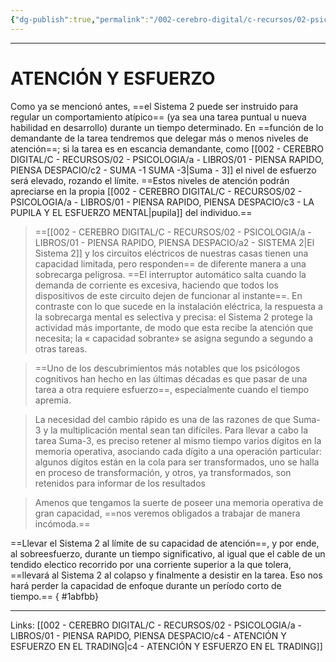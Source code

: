 ```yaml
---
{"dg-publish":true,"permalink":"/002-cerebro-digital/c-recursos/02-psicologia/a-libros/01-piensa-rapido-piensa-despacio/c-atencion-y-esfuerzo/"}
---
```



---
# ATENCIÓN Y ESFUERZO

Como ya se mencionó antes, ==el Sistema 2 puede ser instruido para regular un comportamiento atípico== (ya sea una tarea puntual u nueva habilidad en desarrollo) durante un tiempo determinado. En ==función de lo demandante de la tarea tendremos que delegar más o menos niveles de atención==; si la tarea es en escancia demandante, como [[002 - CEREBRO DIGITAL/C - RECURSOS/02 - PSICOLOGIA/a - LIBROS/01 - PIENSA RAPIDO, PIENSA DESPACIO/c2 - SUMA -1  SUMA -3\|Suma - 3]] el nivel de esfuerzo será elevado, rozando el límite. ==Estos niveles de atención podrán apreciarse en la propia [[002 - CEREBRO DIGITAL/C - RECURSOS/02 - PSICOLOGIA/a - LIBROS/01 - PIENSA RAPIDO, PIENSA DESPACIO/c3 - LA PUPILA Y EL ESFUERZO MENTAL\|pupila]] del individuo.==

> ==[[002 - CEREBRO DIGITAL/C - RECURSOS/02 - PSICOLOGIA/a - LIBROS/01 - PIENSA RAPIDO, PIENSA DESPACIO/a2 - SISTEMA 2\|El Sistema 2]] y los circuitos eléctricos de nuestras casas tienen una capacidad limitada, pero responden== de diferente manera a una sobrecarga peligrosa. ==El interruptor automático salta cuando la demanda de corriente es excesiva, haciendo que todos los dispositivos de este circuito dejen de funcionar al instante==. En contraste con lo que sucede en la instalación eléctrica, la respuesta a la sobrecarga mental es selectiva y precisa: el Sistema 2 protege la actividad más importante, de modo que esta recibe la atención que necesita; la « capacidad sobrante» se asigna segundo a segundo a otras tareas.

>==Uno de los descubrimientos más notables que los psicólogos cognitivos han hecho en las últimas décadas es que pasar de una tarea a otra requiere esfuerzo==, especialmente cuando el tiempo apremia.

> La necesidad del cambio rápido es una de las razones de que Suma-3 y la multiplicación mental sean tan difíciles. Para llevar a cabo la tarea Suma-3, es preciso retener al mismo tiempo varios dígitos en la memoria operativa, asociando cada dígito a una operación particular: algunos dígitos están en la cola para ser transformados, uno se halla en proceso de transformación, y otros, ya transformados, son retenidos para informar de los resultados

>Amenos que tengamos la suerte de poseer una memoria operativa de gran capacidad, ==nos veremos obligados a trabajar de manera incómoda.==

==Llevar el Sistema 2 al límite de su capacidad de atención==, y por ende, al sobreesfuerzo, durante un tiempo significativo, al igual que el cable de un tendido electico recorrido por una corriente superior a la que tolera, ==llevará al Sistema 2 al colapso y finalmente a desistir en la tarea. Eso nos hará perder la capacidad de enfoque durante un período corto de tiempo.==
{ #1abfbb}


---
Links: [[002 - CEREBRO DIGITAL/C - RECURSOS/02 - PSICOLOGIA/a - LIBROS/01 - PIENSA RAPIDO, PIENSA DESPACIO/c4 - ATENCIÓN Y ESFUERZO EN EL TRADING\|c4 - ATENCIÓN Y ESFUERZO EN EL TRADING]]